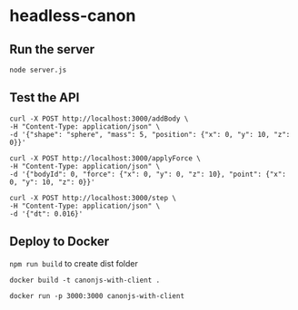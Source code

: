 # headless-canon

## Run the server
`node server.js`

## Test the API

```
curl -X POST http://localhost:3000/addBody \
-H "Content-Type: application/json" \
-d '{"shape": "sphere", "mass": 5, "position": {"x": 0, "y": 10, "z": 0}}'
```

```
curl -X POST http://localhost:3000/applyForce \
-H "Content-Type: application/json" \
-d '{"bodyId": 0, "force": {"x": 0, "y": 0, "z": 10}, "point": {"x": 0, "y": 10, "z": 0}}'
```

```
curl -X POST http://localhost:3000/step \
-H "Content-Type: application/json" \
-d '{"dt": 0.016}'
```

## Deploy to Docker
 
`npm run build` to create dist folder

`docker build -t canonjs-with-client .`

`docker run -p 3000:3000 canonjs-with-client`